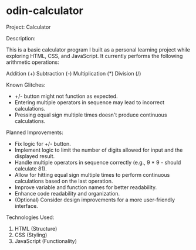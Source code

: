 # odin-calculator
Project: Calculator

Description:

This is a basic calculator program I built as a personal learning project while exploring HTML, CSS, and JavaScript. It currently performs the following arithmetic operations:

Addition (+)
Subtraction (-)
Multiplication (*)
Division (/)

Known Glitches:

- +/- button might not function as expected.
- Entering multiple operators in sequence may lead to incorrect calculations.
- Pressing equal sign multiple times doesn't produce continuous calculations.

Planned Improvements:

- Fix logic for +/- button.
- Implement logic to limit the number of digits allowed for input and the displayed result.
- Handle multiple operators in sequence correctly (e.g., 9 * 9 - should calculate 81).
- Allow for hitting equal sign multiple times to perform continuous calculations based on the last operation.
- Improve variable and function names for better readability.
- Enhance code readability and organization.
- (Optional) Consider design improvements for a more user-friendly interface.

Technologies Used:

1. HTML (Structure)
2. CSS (Styling)
3. JavaScript (Functionality)